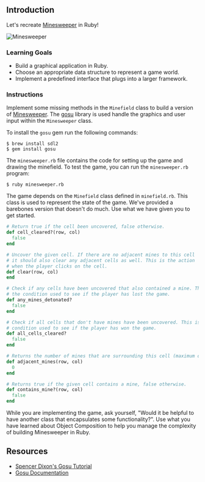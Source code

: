 ## Introduction

Let's recreate [Minesweeper][minesweeper] in Ruby!

![Minesweeper][minesweeper-screenshot]

### Learning Goals

* Build a graphical application in Ruby.
* Choose an appropriate data structure to represent a game world.
* Implement a predefined interface that plugs into a larger framework.

### Instructions

Implement some missing methods in the `Minefield` class to build a version of [Minesweeper][minesweeper]. The [gosu][gosu] library is used handle the graphics and user input within the `Minesweeper` class.

To install the `gosu` gem run the following commands:

```no-highlight
$ brew install sdl2
$ gem install gosu
```

The `minesweeper.rb` file contains the code for setting up the game and drawing the minefield. To test the game, you can run the `minesweeper.rb` program:

```no-highlight
$ ruby minesweeper.rb
```

The game depends on the `Minefield` class defined in `minefield.rb`. This class is used to represent the state of the game. We've provided a barebones version that doesn't do much. Use what we have given you to get started.

```ruby
# Return true if the cell been uncovered, false otherwise.
def cell_cleared?(row, col)
  false
end

# Uncover the given cell. If there are no adjacent mines to this cell
# it should also clear any adjacent cells as well. This is the action
# when the player clicks on the cell.
def clear(row, col)
end

# Check if any cells have been uncovered that also contained a mine. This is
# the condition used to see if the player has lost the game.
def any_mines_detonated?
  false
end

# Check if all cells that don't have mines have been uncovered. This is the
# condition used to see if the player has won the game.
def all_cells_cleared?
  false
end

# Returns the number of mines that are surrounding this cell (maximum of 8).
def adjacent_mines(row, col)
  0
end

# Returns true if the given cell contains a mine, false otherwise.
def contains_mine?(row, col)
  false
end
```

While you are implementing the game, ask yourself, "Would it be helpful to have another class that encapsulates some functionality?". Use what you have learned about Object Composition to help you manage the complexity of building Minesweeper in Ruby.

## Resources

* [Spencer Dixon's Gosu Tutorial](https://github.com/SpencerCDixon/Gosu-Tutorial)
* [Gosu Documentation](https://github.com/gosu/gosu/wiki/Ruby-Tutorial)

[minesweeper]: http://en.wikipedia.org/wiki/Minesweeper_(video_game)
[gosu]: http://www.libgosu.org/
[minesweeper-screenshot]: https://s3.amazonaws.com/hal-assets.launchacademy.com/minesweeper/minesweeper.png
